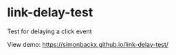 # link-delay-test
Test for delaying a click event

View demo: https://simonbackx.github.io/link-delay-test/
